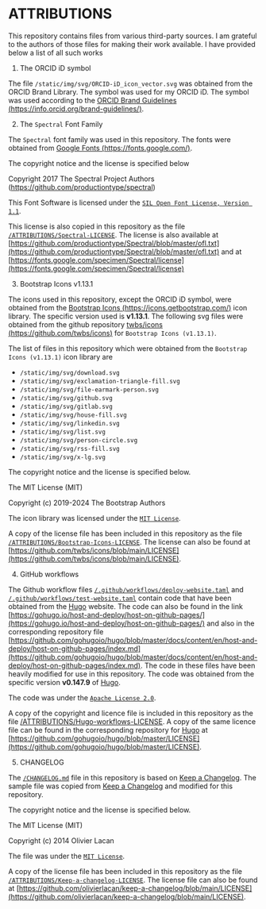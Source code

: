 ATTRIBUTIONS
============

This repository contains files from various third-party sources. I am grateful 
to the authors of those files for making their work available. I have provided 
below a list of all such works 

1. The ORCID iD symbol

The file `/static/img/svg/ORCID-iD_icon_vector.svg` was obtained from the 
ORCID Brand Library. The symbol was used for my ORCID iD. The symbol was used 
according to the 
[ORCID Brand Guidelines (https://info.orcid.org/brand-guidelines/)](https://info.orcid.org/brand-guidelines/).

2. The `Spectral` Font Family

The `Spectral` font family was used in this repository. The fonts were obtained 
from [Google Fonts (https://fonts.google.com/)](https://fonts.google.com/). 

The copyright notice and the license is specified below

Copyright 2017 The Spectral Project Authors (https://github.com/productiontype/spectral)

This Font Software is licensed under the [`SIL Open Font License, Version 1.1`](https://github.com/productiontype/Spectral/blob/master/ofl.txt). 

This license is also copied in this repository as the file [`/ATTRIBUTIONS/Spectral-LICENSE`](/ATTRIBUTIONS/Spectral-LICENSE). The license is also available at [https://github.com/productiontype/Spectral/blob/master/ofl.txt](https://github.com/productiontype/Spectral/blob/master/ofl.txt) and at [https://fonts.google.com/specimen/Spectral/license](https://fonts.google.com/specimen/Spectral/license) 


3. Bootstrap Icons v1.13.1

The icons used in this repository, except the ORCID iD symbol, were obtained 
from the [Bootstrap Icons (https://icons.getbootstrap.com/)](https://icons.getbootstrap.com/) icon library. The specific version used is **v1.13.1**. The following svg files were obtained from the github repository [twbs/icons (https://github.com/twbs/icons)](https://github.com/twbs/icons) for `Bootstrap Icons (v1.13.1)`.

The list of files in this repository which were obtained from the 
`Bootstrap Icons (v1.13.1)` icon library are
 - `/static/img/svg/download.svg`
 - `/static/img/svg/exclamation-triangle-fill.svg`
 - `/static/img/svg/file-earmark-person.svg`
 - `/static/img/svg/github.svg`
 - `/static/img/svg/gitlab.svg`
 - `/static/img/svg/house-fill.svg`
 - `/static/img/svg/linkedin.svg`
 - `/static/img/svg/list.svg`
 - `/static/img/svg/person-circle.svg`
 - `/static/img/svg/rss-fill.svg`
 - `/static/img/svg/x-lg.svg`

The copyright notice and the license is specified below.

The MIT License (MIT)

Copyright (c) 2019-2024 The Bootstrap Authors

The icon library was licensed under the [`MIT License`](https://github.com/twbs/icons/blob/main/LICENSE). 

A copy of the license file has been included in this repository as the
file [`/ATTRIBUTIONS/Bootstrap-Icons-LICENSE`](/ATTRIBUTIONS/Bootstrap-Icons-LICENSE). 
The license can also be found at [https://github.com/twbs/icons/blob/main/LICENSE](https://github.com/twbs/icons/blob/main/LICENSE). 

4. GitHub workflows

The Github workflow files [`/.github/workflows/deploy-website.taml`](/.github/workflows/deploy-website.taml) 
and [`/.github/workflows/test-website.taml`](/.github/workflows/test-website.taml) 
contain code that have been obtained from the [Hugo](https://gohugo.io/) 
website. The code can also be found in the link 
[https://gohugo.io/host-and-deploy/host-on-github-pages/](https://gohugo.io/host-and-deploy/host-on-github-pages/) 
and also in the corresponding repository file 
[https://github.com/gohugoio/hugo/blob/master/docs/content/en/host-and-deploy/host-on-github-pages/index.md](https://github.com/gohugoio/hugo/blob/master/docs/content/en/host-and-deploy/host-on-github-pages/index.md). The code 
in these files have been heavily modified for use in this repository. The code 
was obtained from the specific version **v0.147.9** of [Hugo](https://gohugo.io/).

The code was under the [`Apache License 2.0`](https://github.com/gohugoio/hugo/blob/master/LICENSE).

A copy of the copyright and licence file is included in this repository as 
the file [/ATTRIBUTIONS/Hugo-workflows-LICENSE](/ATTRIBUTIONS/Hugo-workflows-LICENSE). 
A copy of the same licence file can be found in the corresponding repository for 
[Hugo](https://gohugo.io/) at [https://github.com/gohugoio/hugo/blob/master/LICENSE](https://github.com/gohugoio/hugo/blob/master/LICENSE).

5. CHANGELOG

The [`/CHANGELOG.md`](/CHANGELOG.md) file in this repository is based on 
[Keep a Changelog](https://keepachangelog.com/en/1.1.0/). The sample file was 
copied from [Keep a Changelog](https://keepachangelog.com/en/1.1.0/) and 
modified for this repository. 

The copyright notice and the license is specified below.

The MIT License (MIT)

Copyright (c) 2014 Olivier Lacan

The file was under the [`MIT License`](https://github.com/olivierlacan/keep-a-changelog/blob/main/LICENSE).

A copy of the license file has been included in this repository as the
file [`/ATTRIBUTIONS/Keep-a-changelog-LICENSE`](/ATTRIBUTIONS/Keep-a-changelog-LICENSE). 
The license file can also be found at 
[https://github.com/olivierlacan/keep-a-changelog/blob/main/LICENSE](https://github.com/olivierlacan/keep-a-changelog/blob/main/LICENSE).
